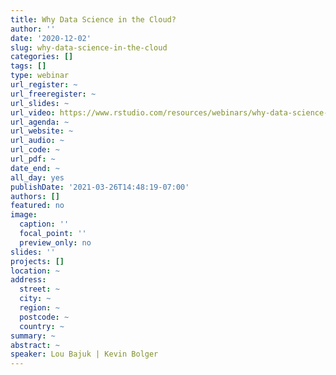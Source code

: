 ```yaml
---
title: Why Data Science in the Cloud?
author: ''
date: '2020-12-02'
slug: why-data-science-in-the-cloud
categories: []
tags: []
type: webinar
url_register: ~
url_freeregister: ~
url_slides: ~
url_video: https://www.rstudio.com/resources/webinars/why-data-science-in-the-cloud/
url_agenda: ~
url_website: ~
url_audio: ~
url_code: ~
url_pdf: ~
date_end: ~
all_day: yes
publishDate: '2021-03-26T14:48:19-07:00'
authors: []
featured: no
image:
  caption: ''
  focal_point: ''
  preview_only: no
slides: ''
projects: []
location: ~
address:
  street: ~
  city: ~
  region: ~
  postcode: ~
  country: ~
summary: ~
abstract: ~
speaker: Lou Bajuk | Kevin Bolger
---
```

<!--more-->
